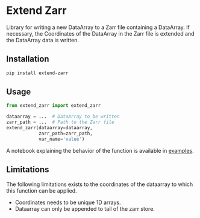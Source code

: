 # Extend Zarr

Library for writing a new DataArray to a Zarr file containing a DataArray.
If necessary, the Coordinates of the DataArray in the Zarr file is extended and
the DataArray data is written.

## Installation

```bash
pip install extend-zarr
```

## Usage

```python
from extend_zarr import extend_zarr

dataarray = ...  # DataArray to be written
zarr_path = ...  # Path to the Zarr file
extend_zarr(dataarray=dataarray,
            zarr_path=zarr_path,
            var_name='value')
```

A notebook explaining the behavior of the function is available in
[examples](https://github.com/eodcgmbh/extend-zarr/blob/main/examples/extend_zarr.ipynb).

## Limitations

The following limitations exists to the coordinates of the dataarray to which
this function can be applied.

- Coordinates needs to be unique 1D arrays.
- Dataarray can only be appended to tail of the zarr store.
